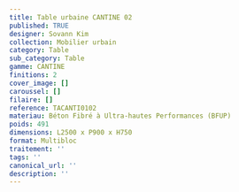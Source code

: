 ```yaml
---
title: Table urbaine CANTINE 02 
published: TRUE
designer: Sovann Kim
collection: Mobilier urbain
category: Table
sub_category: Table
gamme: CANTINE
finitions: 2
cover_image: []
caroussel: []
filaire: []
reference: TACANTI0102
materiau: Béton Fibré à Ultra-hautes Performances (BFUP)
poids: 491
dimensions: L2500 x P900 x H750
format: Multibloc
traitement: ''
tags: ''
canonical_url: ''
description: ''
---
```

